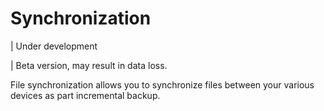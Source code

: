 # Synchronization

| Under development

| Beta version, may result in data loss.

File synchronization allows you to synchronize files between your various devices as part incremental backup.

